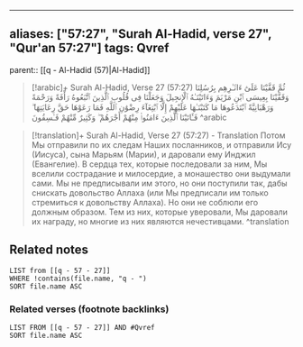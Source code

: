
---
aliases: ["57:27", "Surah Al-Hadid, verse 27", "Qur'an 57:27"]
tags: Qvref
---

parent:: [[q - Al-Hadid (57)|Al-Hadid]]

> [!arabic]+ Surah Al-Hadid, Verse 27 (57:27)
> <span class="quran-arabic">ثُمَّ قَفَّيْنَا عَلَىٰٓ ءَاثَـٰرِهِم بِرُسُلِنَا وَقَفَّيْنَا بِعِيسَى ٱبْنِ مَرْيَمَ وَءَاتَيْنَـٰهُ ٱلْإِنجِيلَ وَجَعَلْنَا فِى قُلُوبِ ٱلَّذِينَ ٱتَّبَعُوهُ رَأْفَةً وَرَحْمَةً وَرَهْبَانِيَّةً ٱبْتَدَعُوهَا مَا كَتَبْنَـٰهَا عَلَيْهِمْ إِلَّا ٱبْتِغَآءَ رِضْوَٰنِ ٱللَّهِ فَمَا رَعَوْهَا حَقَّ رِعَايَتِهَا ۖ فَـَٔاتَيْنَا ٱلَّذِينَ ءَامَنُوا۟ مِنْهُمْ أَجْرَهُمْ ۖ وَكَثِيرٌ مِّنْهُمْ فَـٰسِقُونَ</span>
^arabic

> [!translation]+ Surah Al-Hadid, Verse 27 (57:27) - Translation
> Потом Мы отправили по их следам Наших посланников, и отправили Ису (Иисуса), сына Марьям (Марии), и даровали ему Инджил (Евангелие). В сердца тех, которые последовали за ним, Мы вселили сострадание и милосердие, а монашество они выдумали сами. Мы не предписывали им этого, но они поступили так, дабы снискать довольство Аллаха (или Мы предписали им только стремиться к довольству Аллаха). Но они не соблюли его должным образом. Тем из них, которые уверовали, Мы даровали их награду, но многие из них являются нечестивцами.
^translation



## Related notes
```dataview
LIST from [[q - 57 - 27]]
WHERE !contains(file.name, "q - ")
SORT file.name ASC
```

### Related verses (footnote backlinks)
```dataview
LIST FROM [[q - 57 - 27]] AND #Qvref
SORT file.name ASC
```

